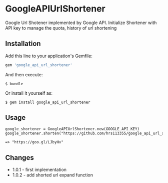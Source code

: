 # GoogleAPIUrlShortener

Google Url Shotener implemented by Google API. Initialize Shortener with API key to manage the quota, history of url shortening

## Installation

Add this line to your application's Gemfile:

```ruby
gem 'google_api_url_shortener'
```

And then execute:

    $ bundle

Or install it yourself as:

    $ gem install google_api_url_shortener

## Usage

```
google_shortener = GoogleAPIUrlShortener.new(GOOGLE_API_KEY)
google_shortener.shorten("https://github.com/hrs113355/google_api_url_shortener")

=> "https://goo.gl/LJbyHv"
```

## Changes

* 1.0.1 - first implementation
* 1.0.2 - add shorted url expand function
